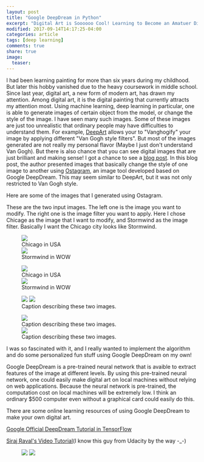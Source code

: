 ```yaml
---
layout: post
title: "Google DeepDream in Python"
excerpt: "Digital Art is Soooooo Cool! Learning to Become an Amatuer Digital Artist."
modified: 2017-09-14T14:17:25-04:00
categories: article
tags: [deep learning]
comments: true
share: true
image:
  teaser: 
---
```


I had been learning painting for more than six years during my childhood. But later this hobby vanished due to the heavy coursework in middle school. Since last year, digital art, a new form of modern art, has drawn my attention. Among digital art, it is the digital painting that currently attracts my attention most. Using machine learning, deep learning in particular, one is able to generate images of certain object from the model, or change the style of the image. I have seen many such images. Some of these images are just too unrealistic that ordinary people may have difficulties to understand them. For example, [DeepArt](https://deepart.io/) allows your to "Vanghogify" your image by applying different "Van Gogh style filters". But most of the images generated are not really my personal flavor (Maybe I just don't understand Van Gogh). But there is also chance that you can see digital images that are just brilliant and making sense! I got a chance to see a [blog post](https://www.boredpanda.com/inceptionism-neural-network-deep-dream-art/). In this blog post, the author presented images that basically change the style of one image to another using [Ostagram](http://www.ostagram.ru/static_pages/lenta?last_days=30), an image tool developed based on Google DeepDream. This may seem similar to DeepArt, but it was not only restricted to Van Gogh style. 

Here are some of the images that I generated using Ostagram.

These are the two input images. The left one is the image you want to modify. The right one is the image filter you want to apply. Here I chose Chicage as the image that I want to modify, and Stormwind as the image filter. Basically I want the Chicago city looks like Stormwind.

<figure class="half">
    <img src = "{{ site.url }}/images/articles/2017-09-14-Google-DeepDream-Python/chicago.jpg">
    <figcaption>Chicago in USA</figcaption>
    <img src = "{{ site.url }}/images/articles/2017-09-14-Google-DeepDream-Python/stormwind.jpg">
    <figcaption>Stormwind in WOW</figcaption>
</figure>

<figure class="half">
    <img src = "{{ site.url }}/images/articles/2017-09-14-Google-DeepDream-Python/chicago.jpg" />
    <figcaption>Chicago in USA</figcaption>
    <img src = "{{ site.url }}/images/articles/2017-09-14-Google-DeepDream-Python/stormwind.jpg" />
    <figcaption>Stormwind in WOW</figcaption>
</figure>

<figure class="half">
    <a href="{{ site.url }}/images/articles/2017-09-14-Google-DeepDream-Python/chicago.jpg"><img src="{{ site.url }}/images/articles/2017-09-14-Google-DeepDream-Python/chicago.jpg"></a>
    <a href="{{ site.url }}/images/articles/2017-09-14-Google-DeepDream-Python/stormwind.jpg"><img src="{{ site.url }}/images/articles/2017-09-14-Google-DeepDream-Python/stormwind.jpg"></a>
    <figcaption>Caption describing these two images.</figcaption>
</figure>

<figure class="half">
    <a href="{{ site.url }}/images/articles/2017-09-14-Google-DeepDream-Python/chicago.jpg"><img src="{{ site.url }}/images/articles/2017-09-14-Google-DeepDream-Python/chicago.jpg"></a>
    <figcaption>Caption describing these two images.</figcaption>
    <a href="{{ site.url }}/images/articles/2017-09-14-Google-DeepDream-Python/stormwind.jpg"><img src="{{ site.url }}/images/articles/2017-09-14-Google-DeepDream-Python/stormwind.jpg"></a>
    <figcaption>Caption describing these two images.</figcaption>
</figure>

I was so fascinated with it, and I really wanted to implement the algorithm and do some personalized fun stuff using Google DeepDream on my own!

Google DeepDream is a pre-trained neural network that is avaible to extract features of the image at different levels. By using this pre-trained neural network, one could easily make digital art on local machines without relying on web applications. Because the neural network is pre-trained, the computation cost on local machines will be extremely low. I think an ordinary $500 computer even without a graphical card could easily do this.


There are some online learning resources of using Google DeepDream to make your own digital art.

[Google Official DeepDream Tutorial in TensorFlow](https://github.com/tensorflow/tensorflow/blob/master/tensorflow/examples/tutorials/deepdream/deepdream.ipynb) 

[Siraj Raval's Video Tutorial](https://www.youtube.com/watch?v=MrBzgvUNr4w)(I know this guy from Udacity by the way -_-)

<figure class="half">
    <img src = "{{ site.url }}/images/articles/2017-09-14-Google-DeepDream-Python/chicago.jpg">
    <img src = "{{ site.url }}/images/articles/2017-09-14-Google-DeepDream-Python/stormwind.jpg">
</figure>
